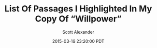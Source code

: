 ---
layout: podcast
title: "List Of Passages I Highlighted In My Copy Of “Willpower”"
author: Scott Alexander
description: https://slatestarcodex.com/2015/03/16/list-of-passages-i-highlighted-in-my-copy-of-willpower/
date: 2015-03-16 23:20:00 PDT
length: 3072624
duration: 768
guid: list-of-passages-i-highlighted-in-my-copy-of-willpower
---